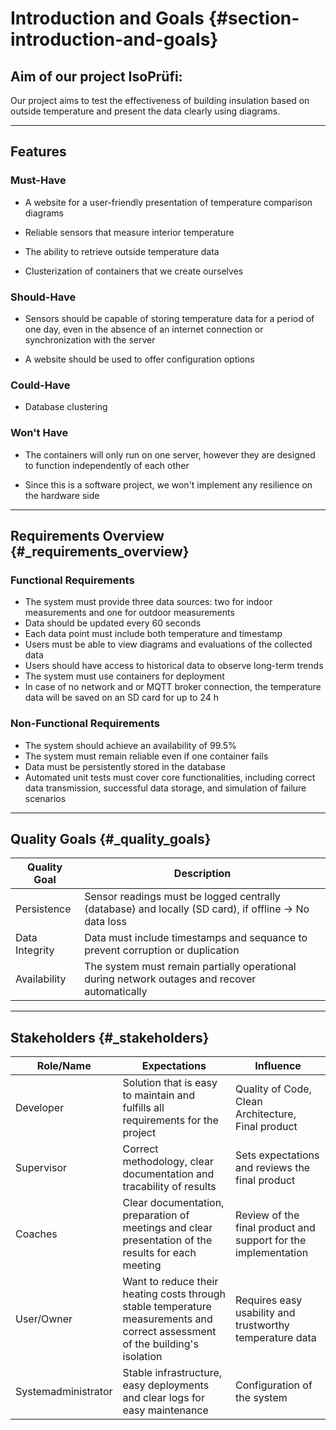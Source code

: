 # Introduction and Goals {#section-introduction-and-goals}

## Aim of our project IsoPrüfi:

Our project aims to test the effectiveness of building insulation based on outside temperature and present the data clearly using diagrams.

---

## Features
### Must-Have

- A website for a user-friendly presentation of temperature comparison diagrams

- Reliable sensors that measure interior temperature

- The ability to retrieve outside temperature data

- Clusterization of containers that we create ourselves

### Should-Have
- Sensors should be capable of storing temperature data for a period of one day, even in the absence of an internet connection or synchronization with the server

- A website should be used to offer configuration options

### Could-Have
- Database clustering

### Won't Have
- The containers will only run on one server, however they are designed to function independently of each other

- Since this is a software project, we won't implement any resilience on the hardware side

---

## Requirements Overview {#_requirements_overview}

### Functional Requirements

- The system must provide three data sources: two for indoor measurements and one for outdoor measurements
- Data should be updated every 60 seconds
- Each data point must include both temperature and timestamp
- Users must be able to view diagrams and evaluations of the collected data
- Users should have access to historical data to observe long-term trends
- The system must use containers for deployment
- In case of no network and or MQTT broker connection, the temperature data will be saved on an SD card for up to 24 h

### Non-Functional Requirements

- The system should achieve an availability of 99.5%
- The system must remain reliable even if one container fails
- Data must be persistently stored in the database
- Automated unit tests must cover core functionalities, including correct data transmission, successful data storage, and simulation of failure scenarios

---

## Quality Goals {#_quality_goals}

| Quality Goal   |Description                                                                                            |
|----------------|-------------------------------------------------------------------------------------------------------|
| Persistence    | Sensor readings must be logged centrally (database) and  locally (SD card), if offline -> No data loss |
| Data Integrity | Data must include timestamps and sequance to prevent corruption or duplication                      |
| Availability   | The system must remain partially operational during network outages and recover automatically        |

---

## Stakeholders {#_stakeholders}

| Role/Name | Expectations | Influence |
|-----------|--------------|-------------------|
| Developer | Solution that is easy to maintain and fulfills all requirements for the project | Quality of Code, Clean Architecture, Final product |
| Supervisor | Correct methodology, clear documentation and tracability of results | Sets expectations and reviews the final product |
| Coaches | Clear documentation, preparation of meetings and clear presentation of the results for each meeting | Review of the final product and support for the implementation |
| User/Owner | Want to reduce their heating costs through stable temperature measurements and correct assessment of the building's isolation | Requires easy usability and trustworthy temperature data |
| Systemadministrator | Stable infrastructure, easy deployments and clear logs for easy maintenance | Configuration of the system |
